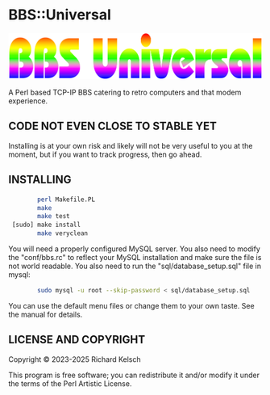 # BBS::Universal

![BBS::Universal Logo](files/files/BBS_Universal.png?raw=true "BBS::Universal")

A Perl based TCP-IP BBS catering to retro computers and that modem experience.

## CODE NOT EVEN CLOSE TO STABLE YET

Installing is at your own risk and likely will not be very useful to you at the moment, but if you want to track progress, then go ahead.

## INSTALLING

```bash
        perl Makefile.PL
        make
        make test
 [sudo] make install
        make veryclean
```

You will need a properly configured MySQL server.  You also need to modify the "conf/bbs.rc" to reflect your MySQL installation and make sure the file is not world readable.  You also need to run the "sql/database_setup.sql" file in mysql:

```bash
        sudo mysql -u root --skip-password < sql/database_setup.sql
```

You can use the default menu files or change them to your own taste.  See the manual for details.

## LICENSE AND COPYRIGHT

Copyright © 2023-2025 Richard Kelsch

This program is free software; you can redistribute it and/or modify it under the terms of the Perl Artistic License.

